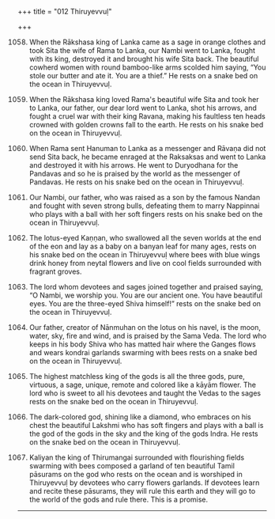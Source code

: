 +++
title = "012 Thiruyevvuḷ"

+++

1058. When the Rākshasa king of Lanka came as a sage
      in orange clothes and took Sita the wife of Rama to Lanka,
      our Nambi went to Lanka, fought with its king, destroyed it
      and brought his wife Sita back.
      The beautiful cowherd women
      with round bamboo-like arms scolded him saying,
      “You stole our butter and ate it. You are a thief.”
      He rests on a snake bed on the ocean in Thiruyevvuḷ.

1059. When the Rākshasa king loved Rama's beautiful wife Sita
      and took her to Lanka, our father, our dear lord
      went to Lanka, shot his arrows,
      and fought a cruel war with their king Ravana,
      making his faultless ten heads
      crowned with golden crowns fall to the earth.
      He rests on his snake bed on the ocean in Thiruyevvuḷ.

1060. When Rama sent Hanuman to Lanka as a messenger
      and Rāvaṇa did not send Sita back,
      he became enraged at the Raksaksas
      and went to Lanka and destroyed it with his arrows.
      He went to Duryodhana for the Pandavas
      and so he is praised by the world as the messenger of Pandavas.
      He rests on his snake bed on the ocean in Thiruyevvuḷ.

1061. Our Nambi, our father,
      who was raised as a son by the famous Nandan
      and fought with seven strong bulls,
      defeating them to marry Nappinnai
      who plays with a ball with her soft fingers
      rests on his snake bed on the ocean in Thiruyevvuḷ.

1062. The lotus-eyed Kaṇṇan,
      who swallowed all the seven worlds
      at the end of the eon and lay as a baby
      on a banyan leaf for many ages,
      rests on his snake bed on the ocean in Thiruyevvuḷ
      where bees with blue wings drink honey
      from neytal flowers and live on cool fields
      surrounded with fragrant groves.

1063. The lord whom devotees and sages
      joined together and praised saying,
      “O Nambi, we worship you.
      You are our ancient one. You have beautiful eyes.
      You are the three-eyed Shiva himself!”
      rests on the snake bed on the ocean in Thiruyevvuḷ.

1064. Our father, creator of Nānmuhan on the lotus on his navel,
      is the moon, water, sky, fire and wind,
      and is praised by the Sama Veda.
      The lord who keeps in his body Shiva
      who has matted hair where the Ganges flows
      and wears kondrai garlands swarming with bees
      rests on a snake bed on the ocean in Thiruyevvuḷ.

1065. The highest matchless king of the gods
      is all the three gods, pure, virtuous, a sage,
      unique, remote and colored like a kāyām flower.
      The lord who is sweet to all his devotees and taught the Vedas to the sages
      rests on the snake bed on the ocean in Thiruyevvuḷ.

1066. The dark-colored god, shining like a diamond,
      who embraces on his chest the beautiful Lakshmi
      who has soft fingers and plays with a ball
      is the god of the gods in the sky
      and the king of the gods Indra.
      He rests on the snake bed on the ocean in Thiruyevvuḷ.

1067. Kaliyan the king of Thirumangai
      surrounded with flourishing fields swarming with bees
      composed a garland of ten beautiful Tamil pāsurams
      on the god who rests on the ocean
      and is worshiped in Thiruyevvuḷ by devotees who carry flowers garlands.
      If devotees learn and recite these pāsurams, they will rule this earth
      and they will go to the world of the gods and rule there.
      This is a promise.
---------
